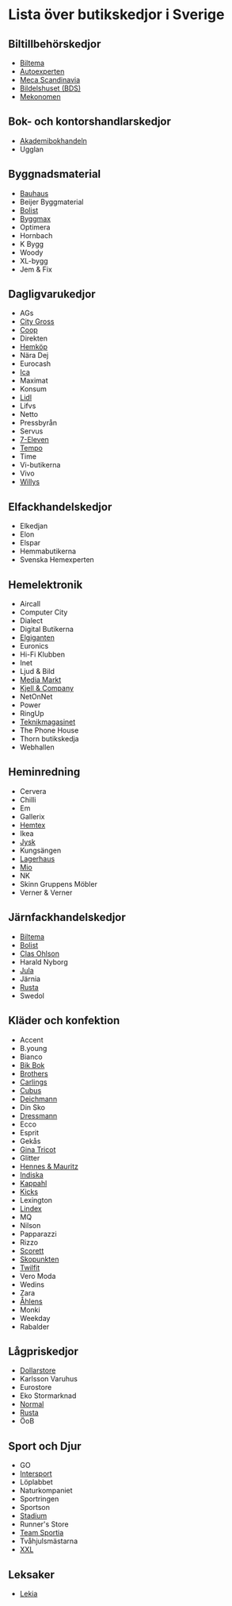 # Lista över butikskedjor i Sverige



## Biltillbehörskedjor

- [Biltema](./biltema.yaml)
- [Autoexperten](./autoexperten.yaml)
- [Meca Scandinavia](./meca-bilservice.yaml)
- [Bildelshuset (BDS)](./bds.yaml)
- [Mekonomen](./mekonomen.yaml)



## Bok- och kontorshandlarskedjor

- [Akademibokhandeln](./akademibokhandeln.yaml)
- Ugglan



## Byggnadsmaterial

- [Bauhaus](./bauhaus.yaml)
- Beijer Byggmaterial
- [Bolist](./bolist.yaml)
- [Byggmax](./byggmax.yaml)
- Optimera
- Hornbach
- K Bygg
- Woody
- XL-bygg
- Jem & Fix



## Dagligvarukedjor

- AGs
- [City Gross](./citygross.yaml)
- [Coop](./coop.yaml)
- Direkten
- [Hemköp](./hemköp.yaml)
- Nära Dej
- Eurocash
- [Ica](./ica.yaml)
- Maximat
- Konsum
- [Lidl](./lidl.yaml)
- Lifvs
- Netto
- Pressbyrån
- Servus
- [7-Eleven](./seven-eleven.yaml)
- [Tempo](./tempo.yaml)
- Time
- Vi-butikerna
- Vivo
- [Willys](./willys.yaml)





## Elfackhandelskedjor

- Elkedjan
- Elon
- Elspar
- Hemmabutikerna
- Svenska Hemexperten



## Hemelektronik

- Aircall
- Computer City
- Dialect
- Digital Butikerna
- [Elgiganten](./elgiganten.yaml)
- Euronics
- Hi-Fi Klubben
- Inet
- Ljud & Bild
- [Media Markt](./mediamarkt.yaml)
- [Kjell & Company](./kjelloco.yaml)
- NetOnNet
- Power
- RingUp
- [Teknikmagasinet](./teknikmagasinet.yaml)
- The Phone House
- Thorn butikskedja
- Webhallen



## Heminredning

- Cervera
- Chilli
- Em
- Gallerix
- [Hemtex](./hemtex.yaml)
- Ikea
- [Jysk](./jysk.yaml)
- Kungsängen
- [Lagerhaus](./lagerhaus.yaml)
- [Mio](./mio-möbler.yaml)
- NK
- Skinn Gruppens Möbler
- Verner & Verner



## Järnfackhandelskedjor

- [Biltema](./biltema.yaml)
- [Bolist](./bolist.yaml)
- [Clas Ohlson](./clas-ohlson.yaml)
- Harald Nyborg
- [Jula](./jula.yaml)
- Järnia
- [Rusta](./rusta.yaml)
- Swedol



## Kläder och konfektion

- Accent
- B.young
- Bianco
- [Bik Bok](./bikbok.yaml)
- [Brothers](./brothers.yaml)
- [Carlings](./carlings.yaml)
- [Cubus](./cubus.yaml)
- [Deichmann](./deichmann.yaml)
- Din Sko
- [Dressmann](./dressmann.yaml)
- Ecco
- Esprit
- Gekås
- [Gina Tricot](./ginatricot.yaml)
- Glitter
- [Hennes & Mauritz](./hm.yaml)
- [Indiska](./indiska.yaml)
- [Kappahl](./kappahl.yaml)
- [Kicks](./kicks.yaml)
- Lexington
- [Lindex](./lindex.yaml)
- MQ
- Nilson
- Papparazzi
- Rizzo
- [Scorett](./scorett.yaml)
- [Skopunkten](./skopunkten.yaml)
- [Twilfit](./twilfit-by-change.yaml)
- Vero Moda
- Wedins
- Zara
- [Åhlens](./ahlens.yaml)
- Monki
- Weekday
- Rabalder



## Lågpriskedjor

- [Dollarstore](./dollarstore.yaml)
- Karlsson Varuhus
- Eurostore
- Eko Stormarknad
- [Normal](./normal.yaml)
- [Rusta](./rusta.yaml)
- ÖoB





## Sport och Djur

- GO
- [Intersport](./intersport.yaml)
- Löplabbet
- Naturkompaniet
- Sportringen
- Sportson
- [Stadium](./stadium.yaml)
- Runner's Store
- [Team Sportia](./team-sportia.yaml)
- Tvåhjulsmästarna
- [XXL](./xxl.yaml)



## Leksaker

- [Lekia](./lekia.yaml)
